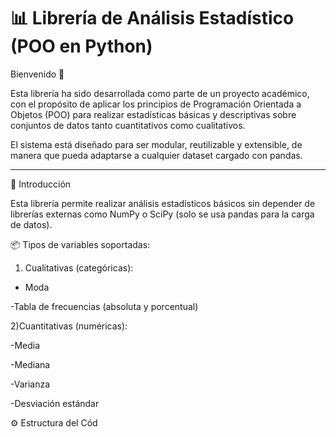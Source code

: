 # 📊 Librería de Análisis Estadístico (POO en Python)
Bienvenido 👋

Esta librería ha sido desarrollada como parte de un proyecto académico, con el propósito de aplicar los principios de Programación Orientada a Objetos (POO) para realizar estadísticas básicas y descriptivas sobre conjuntos de datos tanto cuantitativos como cualitativos.

El sistema está diseñado para ser modular, reutilizable y extensible, de manera que pueda adaptarse a cualquier dataset cargado con pandas.

-------------------------------------------------

🚀 Introducción

Esta librería permite realizar análisis estadísticos básicos sin depender de librerías externas como NumPy o SciPy (solo se usa pandas para la carga de datos).

📦 Tipos de variables soportadas:

1) Cualitativas (categóricas):

- Moda

-Tabla de frecuencias (absoluta y porcentual)

2)Cuantitativas (numéricas):

-Media

-Mediana

-Varianza

-Desviación estándar


⚙️ Estructura del Cód
